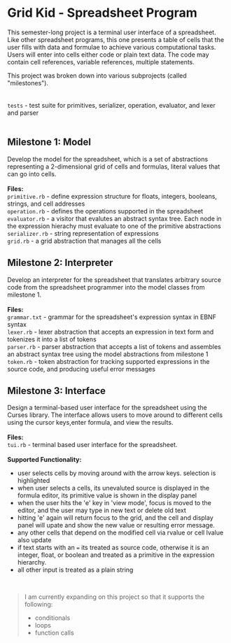 # Grid Kid - Spreadsheet Program
This semester-long project is a terminal user interface of a spreadsheet. Like other spreadsheet programs, this one presents a table of cells that the user fills with data and formulae to achieve various computational tasks. Users will enter into cells either code or plain text data. The code may contain cell references, variable references, multiple statements.

This project was broken down into various subprojects (called "milestones").<br>
<br>
<br>
```tests``` - test suite for primitives, serializer, operation, evaluator, and lexer and parser
<br><br>
## Milestone 1: Model ##
Develop the model for the spreadsheet, which is a set of abstractions representing a 2-dimensional grid of cells and formulas, literal values that can go into cells.
<br><br>
**Files:** <br>
``` primitive.rb ``` - define expression structure for floats, integers, booleans, strings, and cell addresses <br>
``` operation.rb ``` - defines the operations supported in the spreadsheet <br>
``` evaluator.rb ``` - a visitor that evalutes an abstract syntax tree. Each node in the expression hierachy must evaluate to one of the primitive abstractions <br>
``` serializer.rb ``` - string representation of expressions <br>
``` grid.rb ``` - a grid abstraction that manages all the cells <br>

## Milestone 2: Interpreter ##
Develop an interpreter for the spreadsheet that translates arbitrary source code from the spreadsheet programmer into the model classes from milestone 1.
<br><br>
**Files:** <br>
``` grammar.txt ``` - grammar for the spreadsheet's expression syntax in EBNF syntax <br>
``` lexer.rb ``` - lexer abstraction that accepts an expression in text form and tokenizes it into a list of tokens <br>
``` parser.rb ``` - parser abstraction that accepts a list of tokens and assembles an abstract syntax tree using the model abstractions from milestone 1<br>
``` token.rb ``` - token abstraction for tracking supported expressions in the source code, and producing useful error messages <br>

## Milestone 3: Interface ##
Design a terminal-based user interface for the spreadsheet using the Curses library. The interface allows users to move around to different cells using the cursor keys,enter formula, and view the results.
<br><br>
**Files:** <br>
``` tui.rb ``` - terminal based user interface for the spreadsheet.
<br>
<br>
**Supported Functionality:**
- user selects cells by moving around with the arrow keys. selection is highlighted<br>
- when user selects a cells, its unevaluted source is displayed in the formula editor, its primitive value is shown in the display panel<br>
- when the user hits the 'e' key in 'view mode', focus is moved to the editor, and the user may type in new text or delete old text <br>
- hitting 'e' again will return focus to the grid, and the cell and display panel will upate and show the new value or resulting error message.<br>
- any other cells that depend on the modified cell via rvalue or cell lvalue also update<br>
- if text starts with an ```=``` its treated as source code, otherwise it is an integer, float, or boolean and treated as a primitive in the expression hierarchy.<br>
- all other input is treated as a plain string<br>
<br>

> I am currently expanding on this project so that it supports the following:
> - conditionals
> - loops
> - function calls
